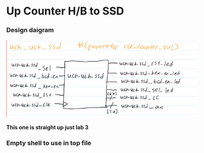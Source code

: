 # Up Counter H/B to SSD

### Design daigram
![UCH diagram](/imgs/design_diagrams/uch_ucb_ssd.png)

**This one is straight up just lab 3**
### Empty shell to use in top file
```verilog
   
```